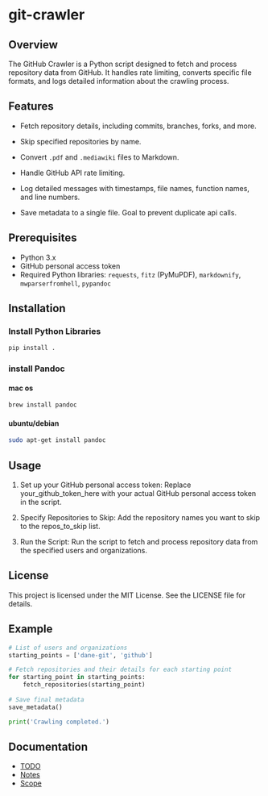 # git-crawler

## Overview

The GitHub Crawler is a Python script designed to fetch and process repository data from GitHub. It handles rate limiting, converts specific file formats, and logs detailed information about the crawling process. 

## Features

- Fetch repository details, including commits, branches, forks, and more.
- Skip specified repositories by name.
- Convert `.pdf` and `.mediawiki` files to Markdown.

- Handle GitHub API rate limiting.
- Log detailed messages with timestamps, file names, function names, and line numbers.
- Save metadata to a single file.  Goal to prevent duplicate api calls.

## Prerequisites

- Python 3.x
- GitHub personal access token
- Required Python libraries: `requests`, `fitz` (PyMuPDF), `markdownify`, `mwparserfromhell`, `pypandoc`

## Installation

### Install Python Libraries

```sh
pip install .
```

### install Pandoc
#### mac os
```sh
brew install pandoc

```

#### ubuntu/debian
```sh
sudo apt-get install pandoc
```

## Usage

1. Set up your GitHub personal access token:
Replace your_github_token_here with your actual GitHub personal access token in the script.

2. Specify Repositories to Skip:
Add the repository names you want to skip to the repos_to_skip list.

3. Run the Script:
Run the script to fetch and process repository data from the specified users and organizations.


## License
This project is licensed under the MIT License. See the LICENSE file for details.

## Example 
```py
# List of users and organizations
starting_points = ['dane-git', 'github']

# Fetch repositories and their details for each starting point
for starting_point in starting_points:
    fetch_repositories(starting_point)
    
# Save final metadata
save_metadata()

print('Crawling completed.')
```


## Documentation

- [TODO](TODO.md)
- [Notes](NOTES.md)
- [Scope](SCOPE.md)